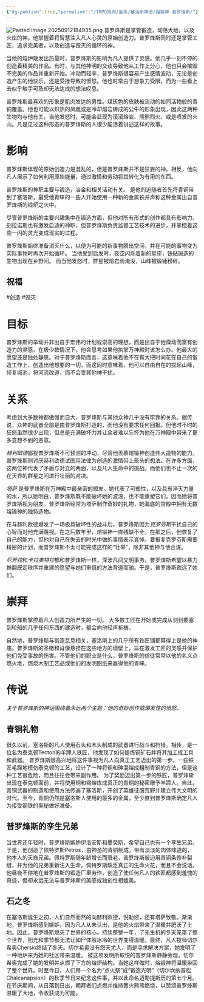```yaml
---
{"dg-publish":true,"permalink":"/TRPG规则/圣炼/塞洛斯神谱/熔锻神 普罗烽斯/"}
---
```


![Pasted image 20250912184935.png](/img/user/zz%E7%B4%A0%E6%9D%90/Pasted%20image%2020250912184935.png)
普罗烽斯是掌管锻造，动荡大地，以及火焰的神。他掌握着将智慧注入凡人心灵的原始创造力。普罗烽斯同时还是掌管工匠，追求完美者，以及创造与毁灭的循环的神。

当他的熔炉散发出热量时，普罗烽斯的影响为凡人提供了灵感。他几乎一刻不停的创造着精美的作品。有时，与其他神明的交谈导致他从工作上分心，他也只会摧毁不完美的作品并重新开始。冲动而轻率，普罗烽斯很容易产生感情波动，无论是创造产生的他快乐，还是受挫导致的愤怒。他也时常由于想象力受限，而为一些看上去似乎触手可及却无法达成的想法叹息。

普罗烽斯最喜欢的形象是肌肉发达的男性。煤灰色的皮肤被流动的如同活物般的青铜覆盖。他也可能以炽热的凤凰或是冷却熔岩铸成的公牛的形象出现，因此这两种生物均与他有关。当他发怒时，可能会显现为滚滚熔岩、熊熊烈火、或是喷发的火山。凡是见过这种形态的普罗烽斯的人很少能活着讲述这样的故事。

# 影响
普罗烽斯体现的原始创造力是混乱的，但是普罗烽斯并不是狂妄的神。相反，他向凡人展示了如何利用原始能量，通过激情和劳动将其转化为有用的东西。

普罗烽斯的神职主要与锻造，冶金和相关活动有关。 是他的追随者首先将青铜带到了塞洛斯，最受他青睐的一些人开始使用一种新的金属铁并声称这种金属出自普罗烽斯的锻炉之火中。

尽管普罗烽斯的主要兴趣集中在锻造方面，但他对所有形式的创作都具有影响力。刻拉诺斯也有激发启迪的神职，但普罗烽斯负责监督工艺技术的进步，并掌控着这些一闪的灵光变成现实的过程。

普罗烽斯始终准备消灭什么，以便为可能的新事物腾出空间，并在可能的事物变为实际事物时再次开始循环。 当他受到启发时，夜空闪烁着新的星座，铁砧锻造的生物出现在乡野间。 而当他发怒时，群星被熔岩雨淹没，山峰被锻锤粉碎。
## 祝福
#创造 #毁灭

# 目标
普罗烽斯的举动并非出自于宏伟的计划或崇高的理想，而是出自于他躁动而富有创造力的灵感。在极少数情况下，他会思考如果他执掌万神殿时该怎么办。他最大的愿望还是独处静思。对于普罗烽斯而言，这意味着他不在有大把时间花在自己的锻造工作上，创造出他想要的一切。而这同时意味着，他可以自由自在的拔起山峰，倾复城池，将河流改道，而不会受其他神干扰。

# 关系
考虑到大多数神都傲慢而自大，普罗烽斯与其他众神几乎没有牢靠的关系。据传说，众神的武器全部是由普罗烽斯打造的，而他没有要求任何回报。但他时不时的狂怒虽然很少出现，但总是充满破坏力并让余者难以忘怀为他在万神殿中带来了更多意想不到的恶意。

*赫利欧德*鄙视普罗烽斯不可预测的冲动，尽管他羡慕熔锻神创造伟大造物的能力。普罗烽斯则讨厌赫利欧德试图用法律为创造的激情带上笼头的想法。在许多方面，这两位神代表了矛盾与对立的两面，以及凡人生命中的挑战。而他们也不止一次的在天界的群星之间进行壮丽的对决。

*塔萨* 是普罗烽斯在万神殿中最亲密的盟友。她代表了可塑性，以及具有淬灭力量的水，所以她明白，普罗烽斯既不能破坏她的波浪，也不能重塑它们，因而她将普罗烽斯视为朋友。普罗烽斯经常为塔萨制作奇妙的礼物，她海底的宫殿中拥有无数熔锻神的独特造物。

在与赫利欧德爆发了一场极具破坏性的战斗后，普罗烽斯因为*克罗芬斯*干扰自己的心智而对他充满蔑视。在之后数年里，熔锻神一直残缺不全。在那之后，他恢复了自己的能力，但他对自己在失去的时光中做的事情表示哀悼。要报复克罗芬斯需要精密的计划，而普罗烽斯不太可能完成这样的“壮举”，除非其他神与他合谋。

*厄芳拉*和*卡拉美特拉*都和普罗烽斯一样，深涉凡间文明事务。普罗烽斯希望以暴力推翻既定秩序并重建的愿望与她们审慎的方法背道而驰。于是，普罗烽斯疏远了她们。

# 崇拜
普罗烽斯掌控着凡人创造力所产生的一切。 大多数工匠在开始或完成从剑到要塞到轮船的几乎任何东西的建造时，都会向他轻声祈祷。

自然地，普罗烽斯与锻造息息相关，塞洛斯上的几乎所有铁匠铺都算得上是他的神庙。普罗烽斯的圣徽和肖像悬挂在这些地方的墙壁上，旨在激发工匠的灵感并保护他们免受事故的伤害。不管他们的职业是什么，普罗烽斯的信徒常常以他的名义点燃火堆，燃烧木制工艺品或他们的发明图纸来赢得他的青睐。

# 传说
*关于普罗烽斯的神话围绕着永远两个主题：他的奇妙创作或爆发性的愤怒。*

## 青铜礼物
很久以前，塞洛斯的凡人使用石头和木头制成的武器进行战斗和狩猎。相传，是一位名为泰克顿Tecton的羊蹄人铁匠，他发现了如何提炼铜矿石并将其加工成工具和武器。 普罗烽斯很高兴地将这件事视为凡人向真正工艺迈出的第一步。一些铁匠毛躁地模仿泰克顿的工艺，设计了一种将铜和砷混熔成粗制青铜的方法，但是这种工艺很危险，而且往往会带来副作用。
为了奖励迈出第一步的铁匠，普罗烽斯出现在泰克顿面前，并将使用铜和锡熔炼成真正的青铜的秘密赠予羊蹄人。自此，青铜武器的制造和使用方法传遍了塞洛斯，开创了英雄征服荒野并建立伟大文明的时代。至今，青铜仍然是塞洛斯人使用的最多的金属，至少直到普罗烽斯确定凡人为接受钢铁的奥秘做好准备。

## 普罗烽斯的孪生兄弟
当世界还年轻时，普罗烽斯嫉妒伊洛安斯和墨癸斯，希望自己也有一个孪生兄弟。于是，他创造了佩特罗斯Petros，由神圣的青铜制成，带有淡淡的肉体味道的，他本人的天裔兄弟。佩特罗斯随年龄增长而衰老，普罗烽斯被迫用青铜条修补裂缝，并为他的兄弟重新注入生命。佩特罗斯缺乏真正的生命火花，而且不会说话。他昼夜不停地在普罗烽斯的锻造厂里劳作，创造了使任何凡人的铁匠都感到羞愧的奇迹，但却永远无法与普罗烽斯的美感或独创性相媲美。

## 石之冬
在塞洛斯诞生之初，人们自然而然的向赫利欧德，倪勒娅，还有塔萨致敬。渐渐地，普罗烽斯感到嫉妒，因为凡人从未认出，是他的火焰带来了温暖并肥沃了土地。因此，普罗烽斯熄灭了世界的核心。持续整整一年，了无生机的冬天笼罩了整个世界，阳光和季节都无法让如尸体般冰冷的世界变得温暖。最终，凡人技师切尔希奥Chersio终结了冬天。切尔希奥没有怨天尤人，而是寻求解决方案，她发明了一种地炉来为她的社区带来温暖。 被这项发明所取悦的普罗烽斯静静旁观，切尔希奥完成了她的发明并点燃了下方的熔炉结构。当她这样做时，熔锻神将温暖带回了整个世界。时至今日，人们用一个名为“点火祭”或“锻造光明”（切尔坎纳普松Chalcanapsion）的秋季节日来纪念这件事，并以此命名迈勒提斯历的第七个月。在节庆期间，从日落到日出，朝拜者们点燃并维持篝火熊熊燃烧，以赞颂普罗烽斯温暖了大地，令收获成为可能。